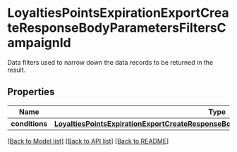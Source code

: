 # LoyaltiesPointsExpirationExportCreateResponseBodyParametersFiltersCampaignId

Data filters used to narrow down the data records to be returned in the result.

## Properties
Name | Type | Description | Notes
------------ | ------------- | ------------- | -------------
**conditions** | [**LoyaltiesPointsExpirationExportCreateResponseBodyParametersFiltersCampaignIdConditions**](LoyaltiesPointsExpirationExportCreateResponseBodyParametersFiltersCampaignIdConditions.md) |  | [optional] 

[[Back to Model list]](../README.md#documentation-for-models) [[Back to API list]](../README.md#documentation-for-api-endpoints) [[Back to README]](../README.md)


